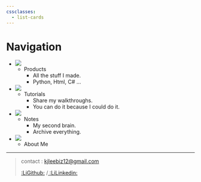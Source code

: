 ```yaml
---
cssclasses:
  - list-cards
---
```


# Navigation

- [![](Title_software.jpg)]()
	- Products
		- All the stuff I made.
		- Python, Html, C# ... 
- [![](Title_TutorialCourses.jpg)]()
	- Tutorials
		- Share my walkthroughs.
		- You can do it because I could do it.
- [![](Title_notes.jpg)]()
	- Notes
		- My second brain.
		- Archive everything.
- [![](Title_Resume.png)]()
	- About Me

---
> contact : kjleebiz12@gmail.com
>
> [:LiGithub:](https://github.com/leekyeongjun/Juns_rep) /[ :LiLinkedin: ](https://www.linkedin.com/in/kyeong-jun-lee-b01285360)
